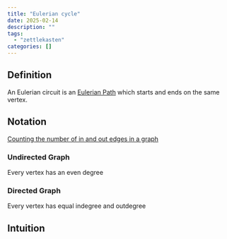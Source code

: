 ```yaml
---
title: "Eulerian cycle"
date: 2025-02-14
description: ""
tags: 
  - "zettlekasten"
categories: []
---
```


## Definition

An Eulerian circuit is an [Eulerian Path](Eulerian%20Path.md) which starts and ends on the same vertex.

## Notation

[Counting the number of in and out edges in a graph](Counting%20the%20number%20of%20in%20and%20out%20edges%20in%20a%20graph.md)

### Undirected Graph

Every vertex has an even degree

### Directed Graph

Every vertex has equal indegree and outdegree

## Intuition
